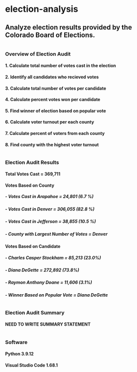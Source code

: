 # election-analysis
## Analyze election results provided by the Colorado Board of Elections. 
#
#
### Overview of Election Audit
#### 1. Calculate total number of votes cast in the election
#### 2. Identify all candidates who recieved votes
#### 3. Calculate total number of votes per candidate
#### 4. Calculate percent votes won per candidate
#### 5. Find winner of election based on popular vote
#### 6. Calculate voter turnout per each county
#### 7. Calculate percent of voters from each county
#### 8. Find county with the highest voter turnout
#
#
### Election Audit Results

#### Total Votes Cast = 369,711

#### Votes Based on County
##### - Votes Cast in Arapahoe = 24,801 (6.7 %)
##### - Votes Cast in Denver = 306,055 (82.8 %)
##### - Votes Cast in Jefferson = 38,855 (10.5 %)
##### - County with Largest Number of Votes = Denver

#### Votes Based on Candidate
##### - Charles Casper Stockham = 85,213 (23.0%)
##### - Diana DeGette = 272,892 (73.8%)
##### - Raymon Anthony Doane = 11,606 (3.1%)
##### - Winner Based on Popular Vote = Diana DeGette
#
#
### Election Audit Summary

#### NEED TO WRITE SUMMARY STATEMENT

#
#
### Software
#### Python 3.9.12
#### Visual Studio Code 1.68.1